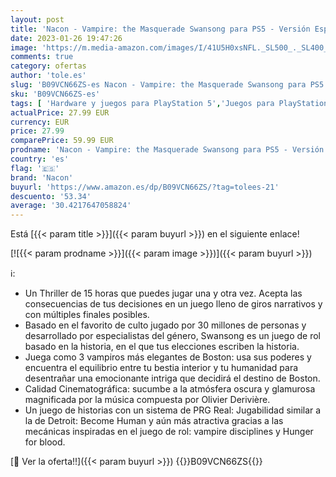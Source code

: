 ```yaml
---
layout: post
title: 'Nacon - Vampire: the Masquerade Swansong para PS5 - Versión Española'
date: 2023-01-26 19:47:26
image: 'https://m.media-amazon.com/images/I/41U5H0xsNFL._SL500_._SL400_.jpg'
comments: true
category: ofertas
author: 'tole.es'
slug: 'B09VCN66ZS-es Nacon - Vampire: the Masquerade Swansong para PS5 -...'
sku: 'B09VCN66ZS-es'
tags: [ 'Hardware y juegos para PlayStation 5','Juegos para PlayStation 5','Videojuegos','nacon','ps5','🇪🇸', ]
actualPrice: 27.99 EUR
currency: EUR
price: 27.99
comparePrice: 59.99 EUR
prodname: 'Nacon - Vampire: the Masquerade Swansong para PS5 - Versión Española'
country: 'es'
flag: '🇪🇸'
brand: 'Nacon'
buyurl: 'https://www.amazon.es/dp/B09VCN66ZS/?tag=tolees-21'
descuento: '53.34'
average: '30.4217647058824'
---
```


Está [{{< param title >}}]({{< param buyurl >}}) en el siguiente enlace!

[![{{< param prodname >}}]({{< param image >}})]({{< param buyurl >}})

ℹ️:

- Un Thriller de 15 horas que puedes jugar una y otra vez. Acepta las consecuencias de tus decisiones en un juego lleno de giros narrativos y con múltiples finales posibles.
- Basado en el favorito de culto jugado por 30 millones de personas y desarrollado por especialistas del género, Swansong es un juego de rol basado en la historia, en el que tus elecciones escriben la historia.
- Juega como 3 vampiros más elegantes de Boston: usa sus poderes y encuentra el equilibrio entre tu bestia interior y tu humanidad para desentrañar una emocionante intriga que decidirá el destino de Boston.
- Calidad Cinematográfica: sucumbe a la atmósfera oscura y glamurosa magnificada por la música compuesta por Olivier Derivière.
- Un juego de historias con un sistema de PRG Real: Jugabilidad similar a la de Detroit: Become Human y aún más atractiva gracias a las mecánicas inspiradas en el juego de rol: vampire disciplines y Hunger for blood.

[🛒 Ver la oferta!!]({{< param buyurl >}})
{{<world>}}B09VCN66ZS{{</world>}}
